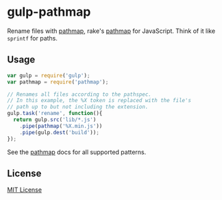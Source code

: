 # gulp-pathmap

Rename files with [pathmap][pathmap], rake's [pathmap](http://devblog.avdi.org/2014/04/24/rake-part-4-pathmap/) for JavaScript. Think of it like `sprintf` for paths.

## Usage

``` js
var gulp = require('gulp');
var pathmap = require('pathmap');

// Renames all files according to the pathspec.
// In this example, the %X token is replaced with the file's
// path up to but not including the extension.
gulp.task('rename', function(){
  return gulp.src('lib/*.js')
    .pipe(pathmap('%X.min.js'))
    .pipe(gulp.dest('build'));
});
```

See the [pathmap][pathmap] docs for all supported patterns.

## License

[MIT License][LICENSE]

[pathmap]: https://github.com/jeremyruppel/pathmap
[LICENSE]: https://github.com/jeremyruppel/gulp-pathmap/blob/master/LICENSE
